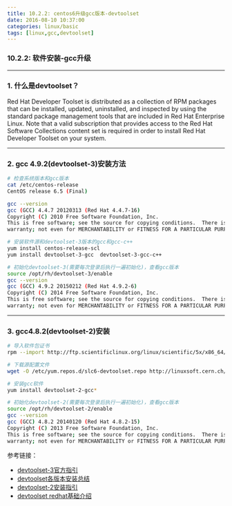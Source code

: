 ```yaml
---
title: 10.2.2: centos6升级gcc版本-devtoolset
date: 2016-08-10 10:37:00
categories: linux/basic
tags: [linux,gcc,devtoolset]
---
```

### 10.2.2: 软件安装-gcc升级
---
### 1. 什么是devtoolset？
Red Hat Developer Toolset is distributed as a collection of RPM packages that can be installed, updated, uninstalled, and inspected by using the standard package management tools that are included in Red Hat Enterprise Linux. Note that a valid subscription that provides access to the Red Hat Software Collections content set is required in order to install Red Hat Developer Toolset on your system.

---

### 2. gcc 4.9.2(devtoolset-3)安装方法
``` bash
# 检查系统版本和gcc版本
cat /etc/centos-release
CentOS release 6.5 (Final)

gcc --version
gcc (GCC) 4.4.7 20120313 (Red Hat 4.4.7-16)
Copyright (C) 2010 Free Software Foundation, Inc.
This is free software; see the source for copying conditions.  There is NO
warranty; not even for MERCHANTABILITY or FITNESS FOR A PARTICULAR PURPOSE.

# 安装软件源和devtoolset-3版本的gcc和gcc-c++
yum install centos-release-scl
yum install devtoolset-3-gcc  devtoolset-3-gcc-c++

# 初始化devtoolset-3(需要每次登录后执行一遍初始化)，查看gcc版本
source /opt/rh/devtoolset-3/enable
gcc --version
gcc (GCC) 4.9.2 20150212 (Red Hat 4.9.2-6)
Copyright (C) 2014 Free Software Foundation, Inc.
This is free software; see the source for copying conditions.  There is NO
warranty; not even for MERCHANTABILITY or FITNESS FOR A PARTICULAR PURPOSE.
```

---

### 3. gcc4.8.2(devtoolset-2)安装
``` bash
# 导入软件包证书
rpm --import http://ftp.scientificlinux.org/linux/scientific/5x/x86_64/RPM-GPG-KEYs/RPM-GPG-KEY-cern

# 下载源配置文件
wget -O /etc/yum.repos.d/slc6-devtoolset.repo http://linuxsoft.cern.ch/cern/devtoolset/slc6-devtoolset.repo

# 安装gcc软件
yum install devtoolset-2-gcc*

# 初始化devtoolset-2(需要每次登录后执行一遍初始化)，查看gcc版本
source /opt/rh/devtoolset-2/enable
gcc --version
gcc (GCC) 4.8.2 20140120 (Red Hat 4.8.2-15)
Copyright (C) 2013 Free Software Foundation, Inc.
This is free software; see the source for copying conditions.  There is NO
warranty; not even for MERCHANTABILITY or FITNESS FOR A PARTICULAR PURPOSE.
```

参考链接：
- [devtoolset-3官方指引](https://www.softwarecollections.org/en/scls/rhscl/devtoolset-3/)
- [devtoolset各版本安装总结](http://www.ie-lab.cn/page289?article_id=536)
- [devtoolset-2安装指引](https://gist.github.com/stephenturner/e3bc5cfacc2dc67eca8b)
- [devtoolset redhat基础介绍](https://access.redhat.com/documentation/en-US/Red_Hat_Developer_Toolset/3/html/User_Guide/sect-Red_Hat_Developer_Toolset-Install.html)

